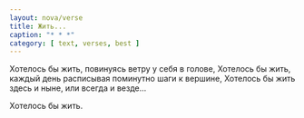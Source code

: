 ```yaml
---
layout: nova/verse
title: Жить...
caption: "* * *"
category: [ text, verses, best ]
---
```

Хотелось бы жить,
    повинуясь ветру у себя в голове,
Хотелось бы жить,
    каждый день расписывая поминутно
        шаги к вершине,
Хотелось бы жить
    здесь и ныне,
        или всегда и везде...

Хотелось бы жить.
